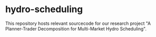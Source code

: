 # hydro-scheduling
This repository hosts relevant sourcecode for our research project "A Planner-Trader Decomposition for Multi-Market Hydro Scheduling".


